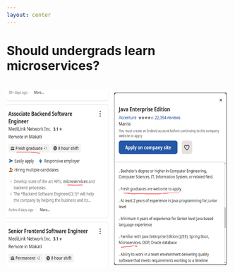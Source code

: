 ```yaml
---
layout: center
---
```


# Should undergrads learn microservices?
# 
<img
  alt="undergrads"
  src="/fresh-grad.png"
  style="height: 400px"
/>
